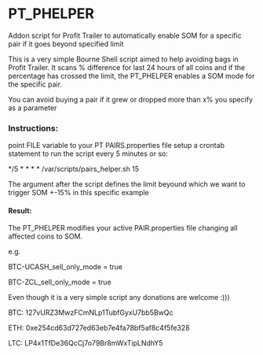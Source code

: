 

# PT_PHELPER
Addon script for Profit Trailer to automatically enable SOM for a specific pair if it goes beyond specified limit


This is a very simple Bourne Shell script aimed to help avoiding bags in Profit Trailer.
It scans % difference for last 24 hours of all coins and if the percentage has crossed the limit, the PT_PHELPER
enables a SOM mode for the specific pair.

You can avoid buying a pair if it grew or dropped more than x% you specify as a parameter

### Instructions:

point FILE variable to your PT PAIRS.properties file
setup a crontab statement to run the script every 5 minutes or so:

*/5     *       *       *       * /var/scripts/pairs_helper.sh 15

The argument after the script defines the limit beyound which we want to trigger SOM +-15% in this specific example

#### Result:
The PT_PHELPER modifies your active PAIR.properties file changing all affected coins to SOM.

e.g.

BTC-UCASH_sell_only_mode = true

BTC-ZCL_sell_only_mode = true

Even though it is a very simple script any donations are welcome :)))

BTC: 127vURZ3MwzFCmNLp1TubfGyxU7bb5BwQc

ETH: 0xe254cd63d727ed63eb7e4fa78bf5af8c4f5fe328

LTC: LP4x1TfDe36QcCj7o79Br8mWxTipLNdhY5
